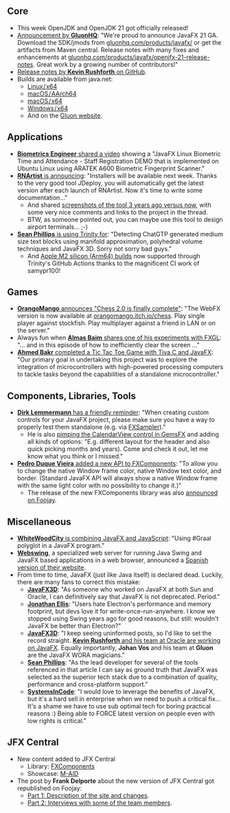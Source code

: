 ## Core

* This week OpenJDK and OpenJDK 21 got officially released!
* [Announcement by **GluonHQ**](https://techhub.social/@gluonhq/111092296190292324): "We're proud to announce JavaFX 21 GA. Download the SDK/jmods from [gluonhq.com/products/javafx/](https://gluonhq.com/products/javafx/) or get the artifacts from Maven central. Release notes with many fixes and enhancements at [gluonhq.com/products/javafx/openjfx-21-release-notes](https://gluonhq.com/products/javafx/openjfx-21-release-notes/). Great work by a growing number of contributors!"
* [Release notes by **Kevin Rushforth** on GitHub](https://github.com/openjdk/jfx/blob/master/doc-files/release-notes-21.md).
* Builds are available from java.net:
  * [Linux / x64](https://download.java.net/java/GA/javafx21/69ca518c413e4df09f6be747a2400cf6/31/GPL/openjfx-21_linux-x64_bin-sdk.tar.gz)
  * [macOS / AArch64](https://download.java.net/java/GA/javafx21/69ca518c413e4df09f6be747a2400cf6/31/GPL/openjfx-21_macos-aarch64_bin-sdk.tar.gz)
  * [macOS / x64](https://download.java.net/java/GA/javafx21/69ca518c413e4df09f6be747a2400cf6/31/GPL/openjfx-21_macos-x64_bin-sdk.tar.gz)
  * [Windows / x64](https://download.java.net/java/GA/javafx21/69ca518c413e4df09f6be747a2400cf6/31/GPL/openjfx-21_windows-x64_bin-sdk.zip)
  * And on the [Gluon website](https://gluonhq.com/products/javafx/).

## Applications

* [**Biometrics Engineer** shared a video](https://twitter.com/Biometrics_Eng/status/1704443412546474137) showing a "JavaFX Linux Biometric Time and Attendance - Staff Registration DEMO that is implemented on Ubuntu Linux using ARATEK A600 Biometric Fingerprint Scanner."
* [**RNArtist** is announcing](https://twitter.com/rnartist_app/status/1702674834193252446): "Installers will be available next week. Thanks to the very good tool JDeploy, you will automatically get the latest version after each launch of RNArtist. Now it's time to write some documentation..."
  * And shared [screenshots of the tool 3 years ago versus now](https://twitter.com/rnartist_app/status/1702641134923583639), with some very nice comments and links to the project in the thread.
  * BTW, as someone pointed out, you can maybe use this tool to design airport terminals... ;-)
* [**Sean Phillips** is using Trinity for](https://twitter.com/SeanMiPhillips/status/1703038446854345000): "Detecting ChatGTP generated medium size text blocks using manifold approximation, polyhedral volume techniques and JavaFX 3D. Sorry not sorry bad guys."
  * And [Apple M2 silicon (Arm64) builds](https://twitter.com/SeanMiPhillips/status/1703172036669972494) now supported through Trinity's GitHub Actions thanks to the magnificent CI work of samypr100!

## Games

* [**OrangoMango** announces "Chess 2.0 is finally complete"](https://twitter.com/orango_mango/status/1703057689582993815): "The WebFX version is now available at [orangomango.itch.io/chess](https://orangomango.itch.io/chess). Play single player against stockfish. Play multiplayer against a friend in LAN or on the server."
* Always fun when [**Almas Baim** shares one of his experiments with FXGL](https://twitter.com/AlmasBaim/status/1703483255331094569): "... and in this episode of how to inefficiently clear the screen ..."
* [**Ahmed Bakr** completed a Tic Tac Toe Game with Tiva C and JavaFX](https://www.linkedin.com/feed/update/urn:li:activity:7109933250885685248/): "Our primary goal in undertaking this project was to explore the integration of microcontrollers with high-powered processing computers to tackle tasks beyond the capabilities of a standalone microcontroller."

## Components, Libraries, Tools

* [**Dirk Lemmermann** has a friendly reminder](https://twitter.com/dlemmermann/status/1704045289743495407): "When creating custom controls for your JavaFX project, please make sure you have a way to properly test them standalone (e.g. via [FXSampler](https://jfx-central.com/tools/fxsampler))."
  * He is also [pimping the CalendarView control in GemsFX](https://twitter.com/dlemmermann/status/1704846555004502306) and adding all kinds of options: "E.g. different layout for the header and also quick picking months and years). Come and check it out, let me know what you think or I missed."
* [**Pedro Duque Vieira** added a new API to FXComponents](https://twitter.com/P_Duke/status/1704488446138454335): "To allow you to change the native Window frame color, native Window text color, and border. (Standard JavaFX API will always show a native Window frame with the same light color with no possibility to change it.)"
  * The release of the new FXComponents library was also [announced on Foojay](https://foojay.io/today/new-fxcomponents-library-released/).

## Miscellaneous

* [**WhiteWoodCity** is combining JavaFX and JavaScript](https://twitter.com/WhiteWoodCity/status/1704296530117906743): "Using #Graal polyglot in a JavaFX program."
* [**Webswing**](https://twitter.com/Webswing_org), a specialized web server for running Java Swing and JavaFX based applications in a web browser, announced a [Spanish version of their website](https://www.webswing.org/es).
* From time to time, JavaFX (just like Java itself) is declared dead. Luckily, there are many fans to correct this mistake:
  * [**JavaFX3D**](https://twitter.com/JavaFX3D/status/1705089119041593691): "As someone who worked on JavaFX at both Sun and Oracle, I can definitively say that JavaFX is not deprecated. Period."
  * [**Jonathan Ellis**](https://twitter.com/spyced/status/1704888013094834602): "Users hate Electron's performance and memory footprint, but devs love it for write-once-run-anywhere. I know we stopped using Swing years ago for good reasons, but still: wouldn't JavaFX be better than Electron?"
  * [**JavaFX3D**](https://twitter.com/JavaFX3D/status/1705092556617576608): "I keep seeing uninformed posts, so I'd like to set the record straight. [**Kevin Rushforth** and his team at Oracle are working on JavaFX](https://www.youtube.com/watch?v=FFlVaB8oTi0). Equally importantly, **Johan Vos** and his team at **Gluon** are the JavaFX WORA magicians."
  * [**Sean Phillips**](https://twitter.com/SeanMiPhillips/status/1703401715351904439): "As the lead developer for several of the tools referenced in that article I can say as ground truth that JavaFX was selected as the superior tech stack due to a combination of quality, performance and cross-platform support."
  * [**SystemsInCode**](https://twitter.com/SystemsInCode/status/1704796679340224546): "I would love to leverage the benefits of JavaFX, but it's a hard sell in enterprise when we need to push a critical fix... It's a shame we have to use sub optimal tech for boring practical reasons :) Being able to FORCE latest version on people even with low rights is critical."

## JFX Central

* New content added to JFX Central
  * Library: [FXComponents](https://www.jfx-central.com/libraries/fxcomponents)
  * Showcase: [M-AID](https://www.jfx-central.com/real_world/maid)
* The post by **Frank Delporte** about the new version of JFX Central got republished on Foojay:
  * [Part 1: Description of the site and changes](https://foojay.io/today/new-user-interface-for-jfx-central-the-home-for-all-javafx-information-part-1/).
  * [Part 2: Interviews with some of the team members](https://foojay.io/today/new-user-interface-for-jfx-central-the-home-for-all-javafx-information-part-2/).
